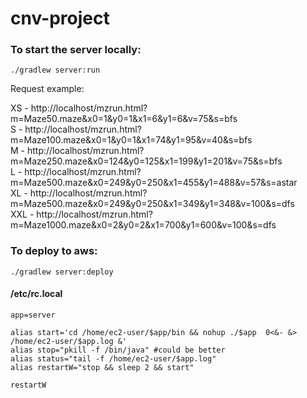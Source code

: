 # cnv-project

### To start the server locally:

`./gradlew server:run`

Request example:

XS - http://localhost/mzrun.html?m=Maze50.maze&x0=1&y0=1&x1=6&y1=6&v=75&s=bfs  
S  - http://localhost/mzrun.html?m=Maze100.maze&x0=1&y0=1&x1=74&y1=95&v=40&s=bfs  
M  - http://localhost/mzrun.html?m=Maze250.maze&x0=124&y0=125&x1=199&y1=201&v=75&s=bfs   
L  - http://localhost/mzrun.html?m=Maze500.maze&x0=249&y0=250&x1=455&y1=488&v=57&s=astar  
XL - http://localhost/mzrun.html?m=Maze500.maze&x0=249&y0=250&x1=349&y1=348&v=100&s=dfs  
XXL - http://localhost/mzrun.html?m=Maze1000.maze&x0=2&y0=2&x1=700&y1=600&v=100&s=dfs  


### To deploy to aws:

`./gradlew server:deploy`


#### /etc/rc.local

```
app=server

alias start='cd /home/ec2-user/$app/bin && nohup ./$app  0<&- &> /home/ec2-user/$app.log &'
alias stop="pkill -f /bin/java" #could be better
alias status="tail -f /home/ec2-user/$app.log"
alias restartW="stop && sleep 2 && start"

restartW 
```

